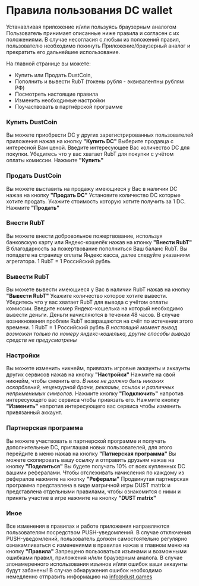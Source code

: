 
# Правила пользования DC wallet

Устанавливая приложение и/или пользуясь браузерным аналогом Пользователь принимает описанные ниже правила и согласен с их положениями.
В случае несогласия с любым из положений правил, пользователю необходимо покинуть Приложение/браузерный аналог и прекратить его дальнейшее использование.

На главной странице вы можете:
* Купить или Продать DustCoin, 
* Пополнить и вывести RubT (токены рубля - эквивалентны рублям РФ)
* Посмотреть настоящие правила
* Изменить необходимые настройки
* Поучаствовать в партнёрской программе

### Купить DustCoin

Вы можете приобрести DC у других зарегистрированных пользователей приложения нажав на кнопку **"Купить DC"**
Выберите продавца с интересной Вам ценой.
Введите интересующее Вас количество DC для покупки.
Убедитесь что у вас хватает RubT для покупки с учётом оплаты комиссии.
Нажмите **"Купить"**

### Продать DustCoin

Вы можете выставить на продажу имеющиеся у Вас в наличии DC нажав на кнопку **"Продать DC"**
Установите количество DC которые хотите продать.
Укажите стоимость которую хотите получить за 1 DC.
Нажмите **"Продать"**

### Внести RubT

Вы можете внести добровольное пожертвование, используя банковскую карту или Яндекс-кошелёк нажав на кпонку **"Внести RubT"**
В благодарность за пожертвование пополниться Ваш баланс RubT.
Вы попадете на страницу оплаты Яндекс касса, далее следуйте указаниям агрегатора.
1 RubT = 1 Российский рубль

### Вывести RubT

Вы можете вывести имеющиеся у Вас в наличии RubT нажав на кнопку **"Вывести RubT"**
Укажите количество которое хотите вывести.
Убедитесь что у вас хватает RubT для вывода с учётом оплаты комиссии.
Введите номер Яндекс-кошелька на который необходимо вывести деньги.
Деньги начисляются в течении 48 часов. 
В случае возникновения проблем RubT возвращаются на счёт по истечении этого времени.
1 RubT = 1 Российский рубль
*В настоящий момент вывод возможен только по номеру яндекс-кошелька, другие способы вывода средств не предусмотрены*

### Настройки

Вы можете изменить никнейм, привязать игровые аккаунты и аккаунты других сервисов нажав на кнопку **"Настройки"**
Нажмите на свой никнейм, чтобы сменить его.
*В нике не должно быть никаких оскорблений, нецензурной брани, рекламы, ссылок и различных неприменимых символов.*
Нажмите кнопку **"Подключить"** напротив интересующего вас сервиса чтобы привязать его.
Нажмите кнопку **"Изменить"** напротив интересующего вас сервиса чтобы изменить привязанный аккаунт.

### Партнерская программа

Вы можете участвовать в партнерской программе и получать дополнительные DC, приглашая новых пользователей, для этого перейдите в меню нажав на кнопку **"Патнерская программа"**
Вы можете скопировать вашу ссылку и отправить друзьям нажав на кнопку **"Поделиться"**
Вы будете получать 10% от всех купленных DC вашими рефералами.
Чтобы отслеживать начисления по каждому из рефералов нажмите на кнопку **"Рефералы"**
Продвинутая партнерская программа представлена в виде матричной игры DUST matrix и представлена отдельными правилами, чтобы ознакомится с ними и принять участие в игре нажмите на кнопку **"DUST matrix"**

### Иное

Все изменения в правилах и работе приложения направляются пользователям посредством PUSH-уведомлений.
В случае отключения PUSH-уведомлений, пользователь должен самостоятельно регулярно ознакамливаться с изменениями в правилах нажав в главном меню на кнопку **"Правила"**
Запрещено пользоваться изъянами и возможными ошибками правил, приложения и/или браузерным аналога.
В случае злонамеренного использования изъянов и/или ошибок ваши аккаунты будут забанены!
В случае обнаружения ошибок необходимо немедленно отправить информацию на <info@dust.games>


